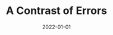 ---
date: 2022-01-01
tags:
  - accessibility
  - wcag
  - colors
  - contrast
target_url: https://medium.com/tangledweb/a-contrast-of-errors-373c2665d42a
title: A Contrast of Errors
---